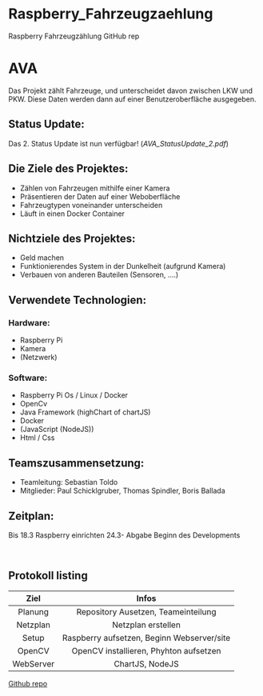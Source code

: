 # Raspberry_Fahrzeugzaehlung
Raspberry Fahrzeugzählung GitHub rep

# **AVA**

Das Projekt zählt Fahrzeuge, und unterscheidet davon zwischen LKW und PKW. Diese Daten werden dann auf einer Benutzeroberfläche ausgegeben. 

## **Status Update:**
Das 2. Status Update ist nun verfügbar! (*AVA_StatusUpdate_2.pdf*)

## **Die Ziele des Projektes:**
*	Zählen von Fahrzeugen mithilfe einer Kamera
*	Präsentieren der Daten auf einer Weboberfläche
*	Fahrzeugtypen voneinander unterscheiden
*	Läuft in einen Docker Container
## **Nichtziele des Projektes:**
*	Geld machen
*	Funktionierendes System in der Dunkelheit (aufgrund Kamera)
*	Verbauen von anderen Bauteilen (Sensoren, ….)
## **Verwendete Technologien:**
 ### **Hardware:**
*	Raspberry Pi
*	Kamera
*	(Netzwerk)
 ### **Software:** 
*	Raspberry Pi Os / Linux / Docker
*	OpenCv
*	Java Framework (highChart of chartJS)
*	Docker
*	(JavaScript (NodeJS))
*	Html / Css
## **Teamszusammensetzung:**
*	Teamleitung: Sebastian Toldo
* Mitglieder: Paul Schicklgruber, Thomas Spindler, Boris Ballada
## **Zeitplan:** 
Bis 18.3	Raspberry einrichten 
24.3- Abgabe	Beginn des Developments

<br>

## Protokoll listing

|    Ziel     |                  Infos                    |
|:-----------:|:-----------------------------------------:|
|   Planung   |    Repository Ausetzen, Teameinteilung    |
|   Netzplan  |             Netzplan erstellen            |
|   Setup     |Raspberry aufsetzen, Beginn Webserver/site |
|   OpenCV    |   OpenCV installieren, Phyhton aufsetzen  |
|  WebServer  |              ChartJS, NodeJS              |
	

[Github repo](https://github.com/MctomSpdo/Raspberry_Fahrzeugzaehlung)
